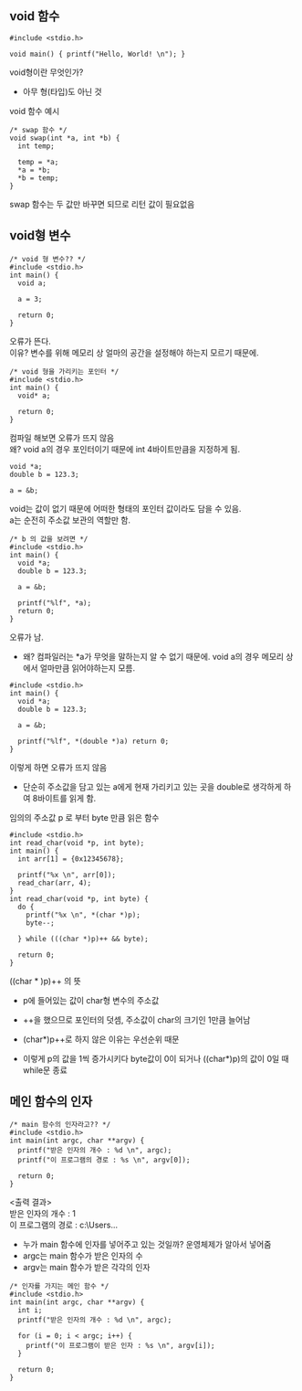 void 함수
---
```
#include <stdio.h>

void main() { printf("Hello, World! \n"); }
```
void형이란 무엇인가?  
- 아무 형(타입)도 아닌 것
  
void 함수 예시
```
/* swap 함수 */
void swap(int *a, int *b) {
  int temp;

  temp = *a;
  *a = *b;
  *b = temp;
}
```
swap 함수는 두 값만 바꾸면 되므로 리턴 값이 필요없음
  
void형 변수
-------
```
/* void 형 변수?? */
#include <stdio.h>
int main() {
  void a;

  a = 3;

  return 0;
}
```
오류가 뜬다.  
이유? 변수를 위해 메모리 상 얼마의 공간을 설정해야 하는지 모르기 때문에.  
  
```
/* void 형을 가리키는 포인터 */
#include <stdio.h>
int main() {
  void* a;

  return 0;
}
```
컴파일 해보면 오류가 뜨지 않음  
왜? void a의 경우 포인터이기 때문에 int 4바이트만큼을 지정하게 됨. 
  
```
void *a;
double b = 123.3;

a = &b;
```
void는 값이 없기 때문에 어떠한 형태의 포인터 값이라도 담을 수 있음.  
a는 순전히 주소값 보관의 역할만 함.  
  
```
/* b 의 값을 보려면 */
#include <stdio.h>
int main() {
  void *a;
  double b = 123.3;

  a = &b;

  printf("%lf", *a);
  return 0;
}
```
오류가 남.  
- 왜? 컴파일러는 *a가 무엇을 말하는지 알 수 없기 때문에. void a의 경우 메모리 상에서 얼마만큼 읽어야하는지 모름.  
  
```
#include <stdio.h>
int main() {
  void *a;
  double b = 123.3;

  a = &b;

  printf("%lf", *(double *)a) return 0;
}
```
이렇게 하면 오류가 뜨지 않음
- 단순히 주소값을 담고 있는 a에게 현재 가리키고 있는 곳을 double로 생각하게 하여 8바이트를 읽게 함.
  
  
임의의 주소값 p 로 부터 byte 만큼 읽은 함수
```
#include <stdio.h>
int read_char(void *p, int byte);
int main() {
  int arr[1] = {0x12345678};

  printf("%x \n", arr[0]);
  read_char(arr, 4);
}
int read_char(void *p, int byte) {
  do {
    printf("%x \n", *(char *)p);
    byte--;

  } while (((char *)p)++ && byte);

  return 0;
}
```
((char * )p)++ 의 뜻
- p에 들어있는 값이 char형 변수의 주소값
- ++을 했으므로 포인터의 덧셈, 주소값이 char의 크기인 1만큼 늘어남
- (char*)p++로 하지 않은 이유는 우선순위 때문

- 이렇게 p의 값을 1씩 증가시키다 byte값이 0이 되거나 ((char*)p)의 값이 0일 때 while문 종료

메인 함수의 인자
----------
```
/* main 함수의 인자라고?? */
#include <stdio.h>
int main(int argc, char **argv) {
  printf("받은 인자의 개수 : %d \n", argc);
  printf("이 프로그램의 경로 : %s \n", argv[0]);

  return 0;
}
```
<출력 결과>  
받은 인자의 개수 : 1  
이 프로그램의 경로 : c:\Users...  
  
- 누가 main 함수에 인자를 넣어주고 있는 것일까? 운영체제가 알아서 넣어줌
- argc는 main 함수가 받은 인자의 수 
- argv는 main 함수가 받은 각각의 인자
  
```
/* 인자를 가지는 메인 함수 */
#include <stdio.h>
int main(int argc, char **argv) {
  int i;
  printf("받은 인자의 개수 : %d \n", argc);

  for (i = 0; i < argc; i++) {
    printf("이 프로그램이 받은 인자 : %s \n", argv[i]);
  }

  return 0;
}
```
